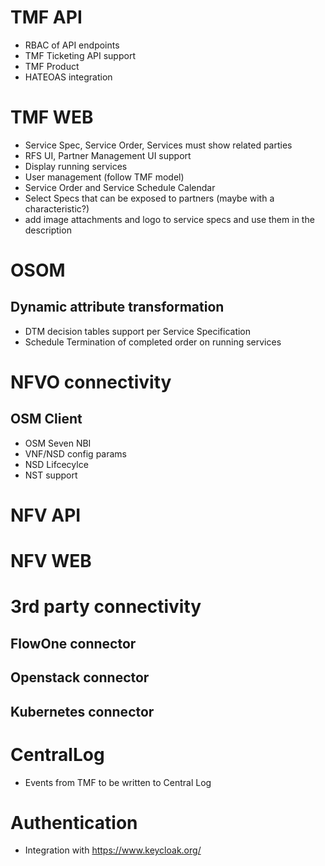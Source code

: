 # TMF API

- RBAC of API endpoints
- TMF Ticketing API support
- TMF Product
- HATEOAS integration

# TMF WEB

- Service Spec, Service Order, Services must show related parties
- RFS UI, Partner Management UI support
- Display running services
- User management (follow TMF model)
- Service Order and Service Schedule Calendar
- Select Specs that can be exposed to partners (maybe with a characteristic?)
- add image attachments and logo to service specs and use them in the description


# OSOM

## Dynamic attribute transformation

- DTM decision tables support per Service Specification
- Schedule Termination of completed order on running services



# NFVO connectivity

## OSM Client

- OSM Seven NBI
- VNF/NSD config params
- NSD Lifcecylce
- NST support

# NFV API


# NFV WEB


# 3rd party connectivity

## FlowOne connector


## Openstack connector


## Kubernetes connector


# CentralLog

- Events from TMF to be written to Central Log

# Authentication

- Integration with https://www.keycloak.org/ 
